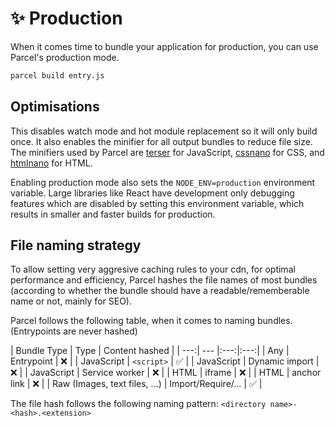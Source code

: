 # ✨ Production

When it comes time to bundle your application for production, you can use Parcel's production mode.

```bash
parcel build entry.js
```

## Optimisations

This disables watch mode and hot module replacement so it will only build once. It also enables the minifier for all output bundles to reduce file size. The minifiers used by Parcel are [terser](https://github.com/fabiosantoscode/terser) for JavaScript, [cssnano](http://cssnano.co) for CSS, and [htmlnano](https://github.com/posthtml/htmlnano) for HTML.

Enabling production mode also sets the `NODE_ENV=production` environment variable. Large libraries like React have development only debugging features which are disabled by setting this environment variable, which results in smaller and faster builds for production.

## File naming strategy

To allow setting very aggresive caching rules to your cdn, for optimal performance and efficiency, Parcel hashes the file names of most bundles (according to whether the bundle should have a readable/rememberable name or not, mainly for SEO).

Parcel follows the following table, when it comes to naming bundles. (Entrypoints are never hashed)

| Bundle Type | Type | Content hashed |
| ---:| --- |:---:|:---:|
| Any | Entrypoint            | ❌ |
| JavaScript | `<script>`     | ✅ |
| JavaScript | Dynamic import | ❌ |
| JavaScript | Service worker | ❌ |
| HTML | iframe               | ❌ |
| HTML | anchor link          | ❌ |
| Raw (Images, text files, ...) | Import/Require/... | ✅ |

The file hash follows the following naming pattern: `<directory name>-<hash>.<extension>`